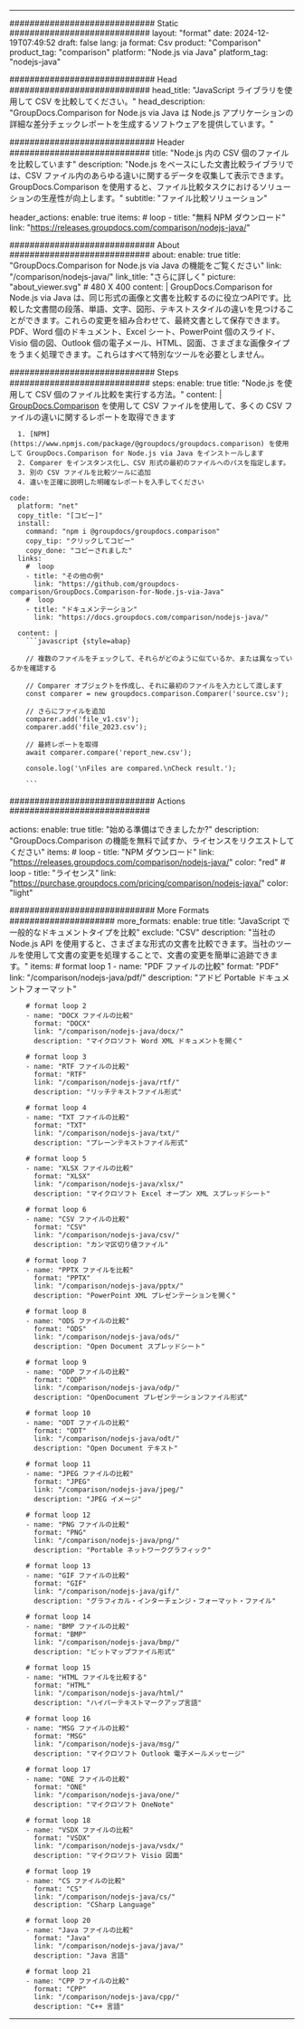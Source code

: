 
---
############################# Static ############################
layout: "format"
date:  2024-12-19T07:49:52
draft: false
lang: ja
format: Csv
product: "Comparison"
product_tag: "comparison"
platform: "Node.js via Java"
platform_tag: "nodejs-java"

############################# Head ############################
head_title: "JavaScript ライブラリを使用して CSV を比較してください。"
head_description: "GroupDocs.Comparison for Node.js via Java は Node.js アプリケーションの詳細な差分チェックレポートを生成するソフトウェアを提供しています。"

############################# Header ############################
title: "Node.js 内の CSV 個のファイルを比較しています" 
description: "Node.js をベースにした文書比較ライブラリでは、CSV ファイル内のあらゆる違いに関するデータを収集して表示できます。GroupDocs.Comparison を使用すると、ファイル比較タスクにおけるソリューションの生産性が向上します。"
subtitle: "ファイル比較ソリューション" 

header_actions:
  enable: true
  items:
    #  loop
    - title: "無料 NPM ダウンロード"
      link: "https://releases.groupdocs.com/comparison/nodejs-java/"
      
############################# About ############################
about:
    enable: true
    title: "GroupDocs.Comparison for Node.js via Java の機能をご覧ください"
    link: "/comparison/nodejs-java/"
    link_title: "さらに詳しく"
    picture: "about_viewer.svg" # 480 X 400
    content: |
       GroupDocs.Comparison for Node.js via Java は、同じ形式の画像と文書を比較するのに役立つAPIです。比較した文書間の段落、単語、文字、図形、テキストスタイルの違いを見つけることができます。これらの変更を組み合わせて、最終文書として保存できます。PDF、Word 個のドキュメント、Excel シート、PowerPoint 個のスライド、Visio 個の図、Outlook 個の電子メール、HTML、図面、さまざまな画像タイプをうまく処理できます。これらはすべて特別なツールを必要としません。

############################# Steps ############################
steps:
    enable: true
    title: "Node.js を使用して CSV 個のファイル比較を実行する方法。"
    content: |
      [GroupDocs.Comparison](https://products.groupdocs.com/comparison/nodejs-java/) を使用して CSV ファイルを使用して、多くの CSV ファイルの違いに関するレポートを取得できます
      
      1. [NPM](https://www.npmjs.com/package/@groupdocs/groupdocs.comparison) を使用して GroupDocs.Comparison for Node.js via Java をインストールします
      2. Comparer をインスタンス化し、CSV 形式の最初のファイルへのパスを指定します。
      3. 別の CSV ファイルを比較ツールに追加
      4. 違いを正確に説明した明確なレポートを入手してください
   
    code:
      platform: "net"
      copy_title: "[コピー]"
      install:
        command: "npm i @groupdocs/groupdocs.comparison"
        copy_tip: "クリックしてコピー"
        copy_done: "コピーされました"
      links:
        #  loop
        - title: "その他の例"
          link: "https://github.com/groupdocs-comparison/GroupDocs.Comparison-for-Node.js-via-Java"
        #  loop
        - title: "ドキュメンテーション"
          link: "https://docs.groupdocs.com/comparison/nodejs-java/"
          
      content: |
        ```javascript {style=abap}

        // 複数のファイルをチェックして、それらがどのように似ているか、または異なっているかを確認する

        // Comparer オブジェクトを作成し、それに最初のファイルを入力として渡します
        const comparer = new groupdocs.comparison.Comparer('source.csv');

        // さらにファイルを追加
        comparer.add('file_v1.csv');
        comparer.add('file_2023.csv');

        // 最終レポートを取得
        await comparer.compare('report_new.csv');

        console.log('\nFiles are compared.\nCheck result.');

        ```            

############################# Actions ############################

actions:
  enable: true
  title: "始める準備はできましたか?"
  description: "GroupDocs.Comparison の機能を無料で試すか、ライセンスをリクエストしてください"
  items:
    #  loop
    - title: "NPM ダウンロード"
      link: "https://releases.groupdocs.com/comparison/nodejs-java/"
      color: "red"
        #  loop
    - title: "ライセンス"
      link: "https://purchase.groupdocs.com/pricing/comparison/nodejs-java/"
      color: "light"


############################# More Formats #####################
more_formats:
    enable: true
    title: "JavaScript で一般的なドキュメントタイプを比較"
    exclude: "CSV"
    description: "当社の Node.js API を使用すると、さまざまな形式の文書を比較できます。当社のツールを使用して文書の変更を処理することで、文書の変更を簡単に追跡できます。"
    items: 
        # format loop 1
        - name: "PDF ファイルの比較"
          format: "PDF"
          link: "/comparison/nodejs-java/pdf/"
          description: "アドビ Portable ドキュメントフォーマット"

        # format loop 2
        - name: "DOCX ファイルの比較"
          format: "DOCX"
          link: "/comparison/nodejs-java/docx/"
          description: "マイクロソフト Word XML ドキュメントを開く"

        # format loop 3
        - name: "RTF ファイルの比較"
          format: "RTF"
          link: "/comparison/nodejs-java/rtf/"
          description: "リッチテキストファイル形式"

        # format loop 4
        - name: "TXT ファイルの比較"
          format: "TXT"
          link: "/comparison/nodejs-java/txt/"
          description: "プレーンテキストファイル形式"

        # format loop 5
        - name: "XLSX ファイルの比較"
          format: "XLSX"
          link: "/comparison/nodejs-java/xlsx/"
          description: "マイクロソフト Excel オープン XML スプレッドシート"

        # format loop 6
        - name: "CSV ファイルの比較"
          format: "CSV"
          link: "/comparison/nodejs-java/csv/"
          description: "カンマ区切り値ファイル"

        # format loop 7
        - name: "PPTX ファイルを比較"
          format: "PPTX"
          link: "/comparison/nodejs-java/pptx/"
          description: "PowerPoint XML プレゼンテーションを開く"

        # format loop 8
        - name: "ODS ファイルの比較"
          format: "ODS"
          link: "/comparison/nodejs-java/ods/"
          description: "Open Document スプレッドシート"

        # format loop 9
        - name: "ODP ファイルの比較"
          format: "ODP"
          link: "/comparison/nodejs-java/odp/"
          description: "OpenDocument プレゼンテーションファイル形式"

        # format loop 10
        - name: "ODT ファイルの比較"
          format: "ODT"
          link: "/comparison/nodejs-java/odt/"
          description: "Open Document テキスト"

        # format loop 11
        - name: "JPEG ファイルの比較"
          format: "JPEG"
          link: "/comparison/nodejs-java/jpeg/"
          description: "JPEG イメージ"

        # format loop 12
        - name: "PNG ファイルの比較"
          format: "PNG"
          link: "/comparison/nodejs-java/png/"
          description: "Portable ネットワークグラフィック"

        # format loop 13
        - name: "GIF ファイルの比較"
          format: "GIF"
          link: "/comparison/nodejs-java/gif/"
          description: "グラフィカル・インターチェンジ・フォーマット・ファイル"

        # format loop 14
        - name: "BMP ファイルの比較"
          format: "BMP"
          link: "/comparison/nodejs-java/bmp/"
          description: "ビットマップファイル形式"

        # format loop 15
        - name: "HTML ファイルを比較する"
          format: "HTML"
          link: "/comparison/nodejs-java/html/"
          description: "ハイパーテキストマークアップ言語"

        # format loop 16
        - name: "MSG ファイルの比較"
          format: "MSG"
          link: "/comparison/nodejs-java/msg/"
          description: "マイクロソフト Outlook 電子メールメッセージ"

        # format loop 17
        - name: "ONE ファイルの比較"
          format: "ONE"
          link: "/comparison/nodejs-java/one/"
          description: "マイクロソフト OneNote"

        # format loop 18
        - name: "VSDX ファイルの比較"
          format: "VSDX"
          link: "/comparison/nodejs-java/vsdx/"
          description: "マイクロソフト Visio 図面"

        # format loop 19
        - name: "CS ファイルの比較"
          format: "CS"
          link: "/comparison/nodejs-java/cs/"
          description: "CSharp Language"

        # format loop 20
        - name: "Java ファイルの比較"
          format: "Java"
          link: "/comparison/nodejs-java/java/"
          description: "Java 言語"
          
        # format loop 21
        - name: "CPP ファイルの比較"
          format: "CPP"
          link: "/comparison/nodejs-java/cpp/"
          description: "C++ 言語"
---